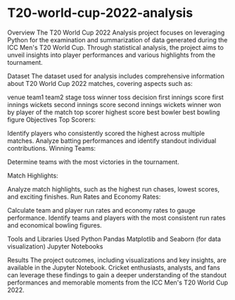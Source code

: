 # T20-world-cup-2022-analysis
Overview
The T20 World Cup 2022 Analysis project focuses on leveraging Python for the examination and summarization of data generated during the ICC Men's T20 World Cup. Through statistical analysis, the project aims to unveil insights into player performances and various highlights from the tournament.

Dataset
The dataset used for analysis includes comprehensive information about T20 World Cup 2022 matches, covering aspects such as:

venue
team1
team2
stage
toss winner
toss decision
first innings score
first innings wickets
second innings score
second innings wickets
winner
won by
player of the match
top scorer
highest score
best bowler
best bowling figure
Objectives
Top Scorers:

Identify players who consistently scored the highest across multiple matches.
Analyze batting performances and identify standout individual contributions.
Winning Teams:

Determine teams with the most victories in the tournament.

Match Highlights:

Analyze match highlights, such as the highest run chases, lowest scores, and exciting finishes.
Run Rates and Economy Rates:

Calculate team and player run rates and economy rates to gauge performance.
Identify teams and players with the most consistent run rates and economical bowling figures.

Tools and Libraries Used
Python
Pandas
Matplotlib and Seaborn (for data visualization)
Jupyter Notebooks

Results
The project outcomes, including visualizations and key insights, are available in the Jupyter Notebook. Cricket enthusiasts, analysts, and fans can leverage these findings to gain a deeper understanding of the standout performances and memorable moments from the ICC Men's T20 World Cup 2022.


